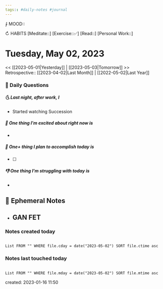 ```yaml
---
tags:: #daily-notes #journal
---
```


⨑ MOOD::

↻ HABITS
[Meditate::]
[Exercise::✅]
[Read::]
[Personal Work::]

# Tuesday, May 02, 2023

\<\< [[2023-05-01|Yesterday]] | [[2023-05-03|Tomorrow]] >>
Retrospective:: [[2023-04-02|Last Month]] | [[2022-05-02|Last Year]]

### 📅 Daily Questions

##### 🌜 Last night, after work, I

- Started watching Succession

##### 🙌 One thing I'm excited about right now is

-

##### 🚀 One+ thing I plan to accomplish today is

- [ ]

##### 👎 One thing I'm struggling with today is

-

## 📝 Ephemeral Notes

- GAN FET
	-

### Notes created today

```dataview

List FROM "" WHERE file.cday = date("2023-05-02") SORT file.ctime asc

```

### Notes last touched today

```dataview

List FROM "" WHERE file.mday = date("2023-05-02") SORT file.mtime asc

```

created: 2023-01-16 11:50
